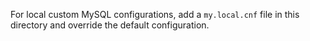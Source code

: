For local custom MySQL configurations, add a `my.local.cnf` file in this
directory and override the default configuration.
